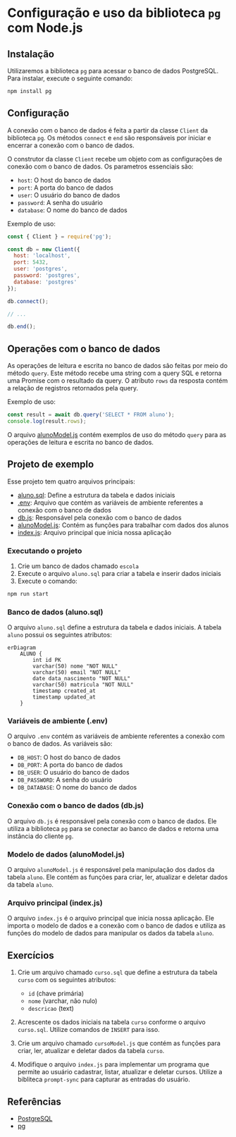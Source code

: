 # Configuração e uso da biblioteca `pg` com Node.js

## Instalação

Utilizaremos a biblioteca `pg` para acessar o banco de dados PostgreSQL. Para instalar, execute o seguinte comando:

```bash
npm install pg
```

## Configuração

A conexão com o banco de dados é feita a partir da classe `Client` da biblioteca `pg`. Os métodos `connect` e `end` são responsáveis por iniciar e encerrar a conexão com o banco de dados.

O construtor da classe `Client` recebe um objeto com as configurações de conexão com o banco de dados. Os parametros essenciais são:

- `host`: O host do banco de dados
- `port`: A porta do banco de dados
- `user`: O usuário do banco de dados
- `password`: A senha do usuário
- `database`: O nome do banco de dados

Exemplo de uso:

```js
const { Client } = require('pg');

const db = new Client({
  host: 'localhost',
  port: 5432,
  user: 'postgres',
  password: 'postgres',
  database: 'postgres'
});

db.connect();

// ...

db.end();
```

## Operações com o banco de dados

As operações de leitura e escrita no banco de dados são feitas por meio do método `query`. Este método recebe uma string com a query SQL e retorna uma Promise com o resultado da query. O atributo `rows` da resposta contém a relação de registros retornados pela query.

Exemplo de uso:

```js
const result = await db.query('SELECT * FROM aluno');
console.log(result.rows);
```

O arquivo [alunoModel.js](./src/alunoModel.js) contém exemplos de uso do método `query` para as operações de leitura e escrita no banco de dados.

## Projeto de exemplo

Esse projeto tem quatro arquivos principais:

- [aluno.sql](./sql/aluno.sql): Define a estrutura da tabela e dados iniciais
- [.env](./.env): Arquivo que contém as variáveis de ambiente referentes a conexão com o banco de dados
- [db.js](./src/db.js): Responsável pela conexão com o banco de dados
- [alunoModel.js](./src/alunoModel.js): Contém as funções para trabalhar com dados dos alunos
- [index.js](./src/index.js): Arquivo principal que inicia nossa aplicação

### Executando o projeto

1. Crie um banco de dados chamado `escola`
2. Execute o arquivo `aluno.sql` para criar a tabela e inserir dados iniciais
3. Execute o comando:

```bash
npm run start
``` 

### Banco de dados (aluno.sql)

O arquivo `aluno.sql` define a estrutura da tabela e dados iniciais. A tabela `aluno` possui os seguintes atributos:

```mermaid
erDiagram
    ALUNO {
        int id PK
        varchar(50) nome "NOT NULL"
        varchar(50) email "NOT NULL"
        date data_nascimento "NOT NULL"
        varchar(50) matricula "NOT NULL"
        timestamp created_at
        timestamp updated_at
    }
```

### Variáveis de ambiente (.env)

O arquivo `.env` contém as variáveis de ambiente referentes a conexão com o banco de dados. As variáveis são:

- `DB_HOST`: O host do banco de dados
- `DB_PORT`: A porta do banco de dados
- `DB_USER`: O usuário do banco de dados
- `DB_PASSWORD`: A senha do usuário
- `DB_DATABASE`: O nome do banco de dados

### Conexão com o banco de dados (db.js)

O arquivo `db.js` é responsável pela conexão com o banco de dados. Ele utiliza a biblioteca `pg` para se conectar ao banco de dados e retorna uma instância do cliente `pg`.

### Modelo de dados (alunoModel.js)

O arquivo `alunoModel.js` é responsável pela manipulação dos dados da tabela `aluno`. Ele contém as funções para criar, ler, atualizar e deletar dados da tabela `aluno`.

### Arquivo principal (index.js)

O arquivo `index.js` é o arquivo principal que inicia nossa aplicação. Ele importa o modelo de dados e a conexão com o banco de dados e utiliza as funções do modelo de dados para manipular os dados da tabela `aluno`.

## Exercícios

1. Crie um arquivo chamado `curso.sql` que define a estrutura da tabela `curso` com os seguintes atributos:
   - `id` (chave primária)
   - `nome` (varchar, não nulo)
   - `descricao` (text)

2. Acrescente os dados iniciais na tabela `curso` conforme o arquivo `curso.sql`. Utilize comandos de `INSERT` para isso.

3. Crie um arquivo chamado `cursoModel.js` que contém as funções para criar, ler, atualizar e deletar dados da tabela `curso`.

4. Modifique o arquivo `index.js` para implementar um programa que permite ao usuário cadastrar, listar, atualizar e deletar cursos. Utilize a bibliteca `prompt-sync` para capturar as entradas do usuário.

## Referências
- [PostgreSQL](https://www.postgresql.org/)
- [pg](https://node-postgres.com/)
